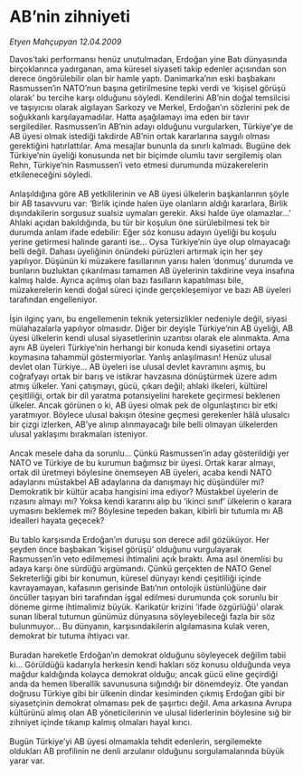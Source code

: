 # AB’nin zihniyeti

*Etyen Mahçupyan 12.04.2009*

<div class="taraf_structure_2col_1zq">
<div class="margen_n">



 <p>Davos’taki performansı henüz unutulmadan, Erdoğan yine Batı dünyasında birçoklarınca yadırganan, ama küresel siyaseti takip edenler açısından son derece öngörülebilir olan bir hamle yaptı. Danimarka’nın eski başbakanı Rasmussen’in NATO’nun başına getirilmesine tepki verdi ve ‘kişisel görüşü olarak’ bu tercihe karşı olduğunu söyledi. Kendilerini AB’nin doğal temsilcisi ve taşıyıcısı olarak algılayan Sarkozy ve Merkel, Erdoğan’ın sözlerini pek de soğukkanlı karşılayamadılar. Hatta aşağılamayı ima eden bir tavır sergilediler. Rasmussen’in AB’nin adayı olduğunu vurgularken, Türkiye’ye de AB üyesi olmak istediği takdirde AB’nin ortak kararlarına saygılı olması gerektiğini hatırlattılar. Ama mesajlar bununla da sınırlı kalmadı. Bugüne dek Türkiye’nin üyeliği konusunda net bir biçimde olumlu tavır sergilemiş olan Rehn, Türkiye’nin Rasmussen’i veto etmesi durumunda müzakerelerin etkileneceğini söyledi. <br/><br/>Anlaşıldığına göre AB yetkililerinin ve AB üyesi ülkelerin başkanlarının şöyle bir AB tasavvuru var: ‘Birlik içinde halen üye olanların aldığı kararlara, Birlik dışındakilerin sorgusuz sualsiz uymaları gerekir. Aksi halde üye olamazlar...’ Ahlaki açıdan bakıldığında, bu tür bir koşulun öne sürülebilmesi tek bir durumda anlam ifade edebilir: Eğer söz konusu adayın üyeliği bu koşulu yerine getirmesi halinde garanti ise... Oysa Türkiye’nin üye olup olmayacağı belli değil. Dahası üyeliğinin önündeki pürüzleri artırmak için her şey yapılıyor. Düşünün ki müzakere fasıllarının yarısı halen ‘donmuş’ durumda ve bunların buzluktan çıkarılması tamamen AB üyelerinin takdirine veya insafına kalmış halde. Ayrıca açılmış olan bazı fasılların kapatılması bile, müzakerelerin kendi doğal süreci içinde gerçekleşemiyor ve bazı AB üyeleri tarafından engelleniyor. <br/><br/>İşin ilginç yanı, bu engellemenin teknik yetersizlikler nedeniyle değil, siyasi mülahazalarla yapılıyor olmasıdır. Diğer bir deyişle Türkiye’nin AB üyeliği, AB üyesi ülkelerin kendi ulusal siyasetlerinin uzantısı olarak ele alınmakta. Ama aynı AB üyeleri Türkiye’nin herhangi bir konuda kendi siyasetini ortaya koymasına tahammül göstermiyorlar. Yanlış anlaşılmasın! Henüz ulusal devlet olan Türkiye... AB üyeleri ise ulusal devlet kavramını aşmış, bu coğrafyayı ortak bir barış ve istikrar havzasına dönüştürmek üzere adım atmış ülkeler. Yani çatışmayı, gücü, çıkarı değil; ahlaki ilkeleri, kültürel çeşitliliği, ortak bir dil yaratma potansiyelini harekete geçirmesi beklenen ülkeler. Ancak görünen o ki, AB üyesi olmak pek de olgunlaştırıcı bir etki yaratmıyor. Böylece ulusal bakışın ötesine geçmesi gerekenler hâlâ ulusalcı bir çizgi izlerken, AB’ye alınıp alınmayacağı bile belli olmayan ülkelerden ulusal yaklaşımı bırakmaları isteniyor. <br/><br/>Ancak mesele daha da sorunlu... Çünkü Rasmussen’in aday gösterildiği yer NATO ve Türkiye de bu kurumun bağımsız bir üyesi. Ortak karar almayı, ortak dil üretmeyi böylesine önemseyen AB üyeleri, acaba kendi NATO adaylarını müstakbel AB adaylarına da danışmayı hiç düşündüler mi? Demokratik bir kültür acaba hangisini ima ediyor? Müstakbel üyelerin de rızasını almayı mı? Yoksa kendi kararını alıp bu ‘ikinci sınıf’ ülkelerin o karara uymasını beklemek mi? Böylesine tepeden bakan, kibirli bir tutumla mı AB idealleri hayata geçecek? <br/><br/>Bu tablo karşısında Erdoğan’ın duruşu son derece adil gözüküyor. Her şeyden önce başbakan ‘kişisel görüşü’ olduğunu vurgulayarak Rasmussen’in veto edilmemesi ihtimalini açık bıraktı. Ama asıl önemlisi bu adaya karşı öne sürdüğü argümandı. Çünkü gerçekten de NATO Genel Sekreterliği gibi bir konumun, küresel dünyayı kendi çeşitliliği içinde kavrayamayan, kafasının gerisinde Batı’nın ontolojik üstünlüğüne dair öncüller taşıyan biri tarafından işgal edilmesi durumunda çok sorunlu bir döneme girme ihtimalimiz büyük. Karikatür krizini ‘ifade özgürlüğü’ olarak sunan liberal tutumun günümüz dünyasına söyleyebileceği fazla bir söz bulunmuyor... Bu dünyanın, karşısındakilerin algılamasına kulak veren, demokrat bir tutuma ihtiyacı var. <br/><br/>Buradan hareketle Erdoğan’ın demokrat olduğunu söyleyecek değilim tabii ki... Görüldüğü kadarıyla herkesin kendi hakları söz konusu olduğunda veya mağdur kaldığında kolayca demokrat olduğu; ancak gücü eline geçirdiği anda da hemen liberallik savunusuna sığındığı bir dönemdeyiz. Öte yandan doğrusu Türkiye gibi bir ülkenin dindar kesiminden çıkmış Erdoğan gibi bir siyasetçinin demokrat olmaması pek de şaşırtıcı değil. Ama arkasına Avrupa kültürünü almış olan AB yöneticilerinin ve ulusal liderlerinin böylesine sığ bir zihniyet içinde tıkanıp kalmış olmaları hayal kırıcı. <br/><br/>Bugün Türkiye’yi AB üyesi olmamakla tehdit edenlerin, sergilemekte oldukları AB profilinin ne denli arzulanır olduğunu sorgulamalarında büyük yarar var.</p>

<br/>


<div id="taraf_not">
</div>

</div>


</div>
